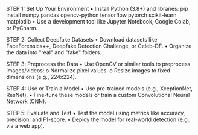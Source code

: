 STEP 1: Set Up Your Environment
•	Install Python (3.8+) and libraries:
pip install numpy pandas opencv-python tensorflow pytorch scikit-learn matplotlib
•	Use a development tool like Jupyter Notebook, Google Colab, or PyCharm.

STEP 2: Collect Deepfake Datasets
•	Download datasets like FaceForensics++, Deepfake Detection Challenge, or Celeb-DF.
•	Organize the data into "real" and "fake" folders.

STEP 3: Preprocess the Data
•	Use OpenCV or similar tools to preprocess images/videos:
o	Normalize pixel values.
o	Resize images to fixed dimensions (e.g., 224x224).

STEP 4: Use or Train a Model
•	Use pre-trained models (e.g., XceptionNet, ResNet).
•	Fine-tune these models or train a custom Convolutional Neural Network (CNN).

STEP 5: Evaluate and Test
•	Test the model using metrics like accuracy, precision, and F1-score.
•	Deploy the model for real-world detection (e.g., via a web app).
